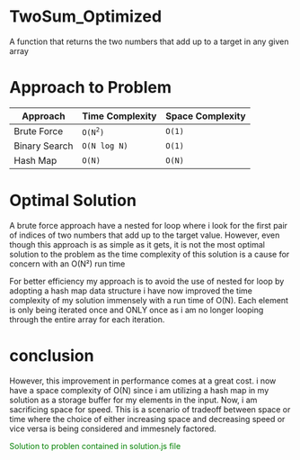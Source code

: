 # TwoSum_Optimized
A function that returns the two numbers that add up to a target in any given array

# Approach to Problem
<table>
    <thead>
      <tr>
        <th>Approach</th>
        <th>Time Complexity</th>
        <th>Space Complexity</th>
      </tr>
    </thead>
    <tbody>
        <tr>
            <td>Brute Force</td>
            <td><code>O(N<sup>2</sup>)</code></td>
            <td><code>O(1)</code></td>
        <tr>
            <td>Binary Search</td>
            <td><code>O(N log N)</code></td>
            <td><code>O(1)</code></td>
        </tr>
        <tr>
            <td>Hash Map</td>
            <td><code>O(N)</code></td>
            <td><code>O(N)</code></td>
        </tr>
    </tbody>
  </table>


# Optimal Solution
A brute force approach have a nested for loop where i look for the first pair of indices of two numbers that add up to the target value. However, even though this approach is as simple as it gets, it is not the most optimal solution to the problem  as the time complexity of this solution is a cause for concern with an O(N²) run time

For better efficiency my approach is to avoid the use of nested for loop by adopting a hash map data structure
i have now improved the time complexity of my solution immensely with a run time of O(N). Each element is only being iterated once and ONLY once as i am no longer looping through the entire array for each iteration.

# conclusion
However, this improvement in performance comes at a great cost. i now have a space complexity of O(N) since i am utilizing a hash map in my solution as a storage buffer for my elements in the input. Now, i am sacrificing space for speed. This is a scenario of tradeoff between space or time where the choice of either increasing space and decreasing speed or vice versa is being considered and immesnely factored.


<span style="color: green"> Solution to problen contained in solution.js file </span>


